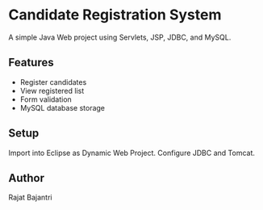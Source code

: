 # Candidate Registration System

A simple Java Web project using Servlets, JSP, JDBC, and MySQL.

## Features
- Register candidates
- View registered list
- Form validation
- MySQL database storage

## Setup
Import into Eclipse as Dynamic Web Project. Configure JDBC and Tomcat.

## Author
Rajat Bajantri
